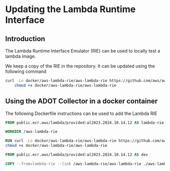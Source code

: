 # Updating the Lambda Runtime Interface

## Introduction

The Lambda Runtime Interface Emulator (RIE) can be used to locally test a lambda image.

We keep a copy of the RIE in the repository. It can be updated using the following command

```sh
curl -Lo docker/aws-lambda-rie/aws-lambda-rie https://github.com/aws/aws-lambda-runtime-interface-emulator/releases/v1.22/download/aws-lambda-rie && \
    chmod +x docker/aws-lambda-rie/aws-lambda-rie
```

## Using the ADOT Collector in a docker container

The following Dockerfile instructions can be used to add the Lambda RIE

```Dockerfile
FROM public.ecr.aws/lambda/provided:al2023.2024.10.14.12 AS lambda-rie

WORKDIR /aws-lambda-rie

RUN curl -Lo docker/aws-lambda-rie/aws-lambda-rie https://github.com/aws/aws-lambda-runtime-interface-emulator/releases/latest/download/aws-lambda-rie && \
chmod +x docker/aws-lambda-rie/aws-lambda-rie

FROM public.ecr.aws/lambda/provided:al2023.2024.10.14.12 AS dev

COPY --from=lambda-rie --link /aws-lambda-rie/aws-lambda-rie ./aws-lambda-rie
```
